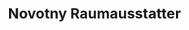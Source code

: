 ---
title: "Novotny Raumausstatter"
url: /meggenhofen/novotny-raumausstatter/
shop: Raumausstattung
---